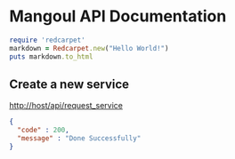 # Mangoul API Documentation

```ruby
require 'redcarpet'
markdown = Redcarpet.new("Hello World!")
puts markdown.to_html
```


## Create a new service
[http://host/api/request_service](http://host/api/request_service)

```json
{
  "code" : 200,
  "message" : "Done Successfully"
}

```
